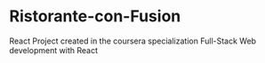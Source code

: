 # Ristorante-con-Fusion
React Project created in the coursera specialization Full-Stack Web development with React
